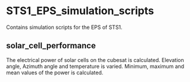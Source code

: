 # STS1_EPS_simulation_scripts
Contains simulation scripts for the EPS of STS1.

## solar_cell_performance

The electrical power of solar cells on the cubesat is calculated. Elevation angle, Azimuth angle and temperature is varied. Minimum, maximum and mean values of the power is calculated.
